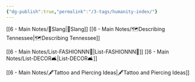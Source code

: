 ```yaml
---
{"dg-publish":true,"permalink":"/3-tags/humanity-index/"}
---
```


[[6 - Main Notes/💯Slang\|💯Slang]]
[[6 - Main Notes/🗺️Describing Tennessee\|🗺️Describing Tennessee]]

[[6 - Main Notes/List-FASHIONNN👗\|List-FASHIONNN👗]]
[[6 - Main Notes/List-DECOR🛋️\|List-DECOR🛋️]]

[[6 - Main Notes/🖋️Tattoo and Piercing Ideas\|🖋️Tattoo and Piercing Ideas]]
